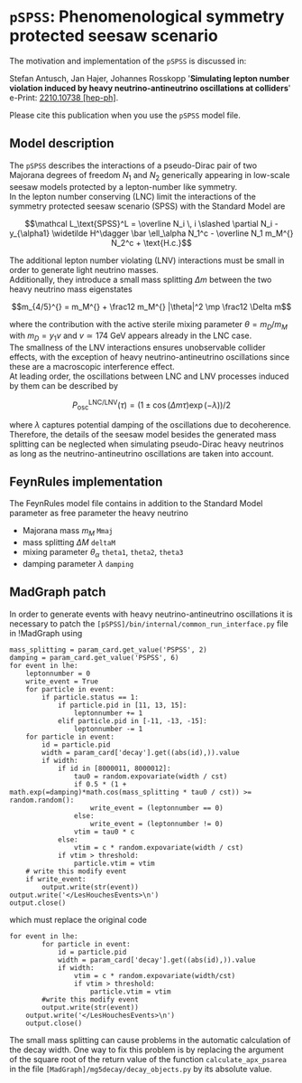 # `pSPSS`: Phenomenological symmetry protected seesaw scenario

The motivation and implementation of the `pSPSS` is discussed in:

Stefan Antusch, Jan Hajer, Johannes Rosskopp '**Simulating lepton number violation induced by heavy neutrino-antineutrino oscillations at colliders**' e-Print: [2210.10738 [hep-ph]](https://arxiv.org/abs/2210.10738).


Please cite this publication when you use the `pSPSS` model file.

## Model description

The `pSPSS` describes the interactions of a pseudo-Dirac pair of two Majorana degrees of freedom $N_1$ and $N_2$ generically appearing in low-scale seesaw models protected by a lepton-number like symmetry.<br/>
In the lepton number conserving (LNC) limit the interactions of the symmetry protected seesaw scenario (SPSS) with the Standard Model are

$$\mathcal L_\text{SPSS}^L = \overline N_i \, i \slashed \partial N_i -  y_{\alpha1} \widetilde H^\dagger \bar \ell_\alpha N_1^c - \overline N_1 m_M^{} N_2^c + \text{H.c.}$$

The additional lepton number violating (LNV) interactions must be small in order to generate light neutrino masses.<br/>
Additionally, they introduce a small mass splitting $\Delta m$ between the two heavy neutrino mass eigenstates

$$m_{4/5}^{} = m_M^{} + \frac12 m_M^{} |\theta|^2 \mp \frac12 \Delta m$$

where the contribution with the active sterile mixing parameter $\theta = m_D / m_M$ with $m_D = y_1 v$ and $v\simeq174 \text{ GeV}$ appears already in the LNC case.<br/>
The smallness of the LNV interactions ensures unobservable collider effects, with the exception of heavy neutrino-antineutrino oscillations since these are a macroscopic interference effect.<br/>
At leading order, the oscillations between LNC and LNV processes induced by them can be described by

$$P^{\text{LNC}/\text{LNV}}_\text{osc}(\tau) = (1 \pm \cos\left(\Delta m \tau \right) \exp(-\lambda))/2$$

where $\lambda$ captures potential damping of the oscillations due to decoherence.<br/>
Therefore, the details of the seesaw model besides the generated mass splitting can be neglected when simulating pseudo-Dirac heavy neutrinos as long as the neutrino-antineutrino oscillations are taken into account.

## FeynRules implementation

The FeynRules model file contains in addition to the Standard Model parameter as free parameter the heavy neutrino

* Majorana mass $m_M$ `Mmaj`
* mass splitting $\Delta M$ `deltaM`
* mixing parameter $\theta_\alpha$ `theta1`, `theta2`, `theta3`
* damping parameter $\lambda$ `damping`

## MadGraph patch

In order to generate events with heavy neutrino-antineutrino oscillations it is necessary to patch the `[pSPSS]/bin/internal/common_run_interface.py` file in !MadGraph using


```
mass_splitting = param_card.get_value('PSPSS', 2)
damping = param_card.get_value('PSPSS', 6)
for event in lhe:
    leptonnumber = 0
    write_event = True
    for particle in event:
        if particle.status == 1:
            if particle.pid in [11, 13, 15]:
                leptonnumber += 1
            elif particle.pid in [-11, -13, -15]:
                leptonnumber -= 1
    for particle in event:
        id = particle.pid
        width = param_card['decay'].get((abs(id),)).value
        if width:
            if id in [8000011, 8000012]:
                tau0 = random.expovariate(width / cst)
                if 0.5 * (1 + math.exp(=damping)*math.cos(mass_splitting * tau0 / cst)) >= random.random():
                    write_event = (leptonnumber == 0)
                else:
                    write_event = (leptonnumber != 0)
                vtim = tau0 * c
            else:
                vtim = c * random.expovariate(width / cst)
            if vtim > threshold:
                particle.vtim = vtim
    # write this modify event
    if write_event:
        output.write(str(event))
output.write('</LesHouchesEvents>\n')
output.close()
```

which must replace the original code

```
for event in lhe:
        for particle in event:
            id = particle.pid
            width = param_card['decay'].get((abs(id),)).value
            if width:
                vtim = c * random.expovariate(width/cst)
                if vtim > threshold:
                    particle.vtim = vtim
        #write this modify event
        output.write(str(event))
    output.write('</LesHouchesEvents>\n')
    output.close()
```

The small mass splitting can cause problems in the automatic calculation of the decay width.
One way to fix this problem is by replacing the argument of the square root of the return value of the function `calculate_apx_psarea` in the file `[MadGraph]/mg5decay/decay_objects.py` by its absolute value.
